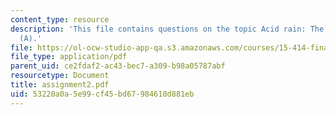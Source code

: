 ```yaml
---
content_type: resource
description: 'This file contains questions on the topic Acid rain: The Southern Company
  (A).'
file: https://ol-ocw-studio-app-qa.s3.amazonaws.com/courses/15-414-financial-management-summer-2003/53220a0a5e99cf45bd67984610d881eb_assignment2.pdf
file_type: application/pdf
parent_uid: ce2fdaf2-ac43-bec7-a309-b98a05787abf
resourcetype: Document
title: assignment2.pdf
uid: 53220a0a-5e99-cf45-bd67-984610d881eb
---
```

